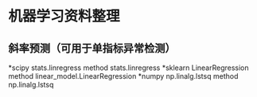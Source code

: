 # 机器学习资料整理
## 斜率预测（可用于单指标异常检测）
*scipy stats.linregress method stats.linregress
*sklearn LinearRegression method linear_model.LinearRegression
*numpy np.linalg.lstsq method np.linalg.lstsq
